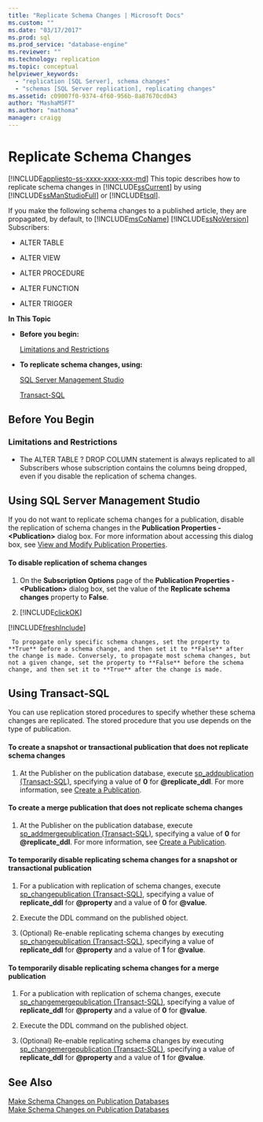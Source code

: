 ```yaml
---
title: "Replicate Schema Changes | Microsoft Docs"
ms.custom: ""
ms.date: "03/17/2017"
ms.prod: sql
ms.prod_service: "database-engine"
ms.reviewer: ""
ms.technology: replication
ms.topic: conceptual
helpviewer_keywords: 
  - "replication [SQL Server], schema changes"
  - "schemas [SQL Server replication], replicating changes"
ms.assetid: c09007f0-9374-4f60-956b-8a87670cd043
author: "MashaMSFT"
ms.author: "mathoma"
manager: craigg
---
```

# Replicate Schema Changes
[!INCLUDE[appliesto-ss-xxxx-xxxx-xxx-md](../../../includes/appliesto-ss-xxxx-xxxx-xxx-md.md)]
  This topic describes how to replicate schema changes in [!INCLUDE[ssCurrent](../../../includes/sscurrent-md.md)] by using [!INCLUDE[ssManStudioFull](../../../includes/ssmanstudiofull-md.md)] or [!INCLUDE[tsql](../../../includes/tsql-md.md)].  
  
 If you make the following schema changes to a published article, they are propagated, by default, to [!INCLUDE[msCoName](../../../includes/msconame-md.md)] [!INCLUDE[ssNoVersion](../../../includes/ssnoversion-md.md)] Subscribers:  
  
-   ALTER TABLE  
  
-   ALTER VIEW  
  
-   ALTER PROCEDURE  
  
-   ALTER FUNCTION  
  
-   ALTER TRIGGER  
  
 **In This Topic**  
  
-   **Before you begin:**  
  
     [Limitations and Restrictions](#Restrictions)  
  
-   **To replicate schema changes, using:**  
  
     [SQL Server Management Studio](#SSMSProcedure)  
  
     [Transact-SQL](#TsqlProcedure)  
  
##  <a name="BeforeYouBegin"></a> Before You Begin  
  
###  <a name="Restrictions"></a> Limitations and Restrictions  
  
-   The ALTER TABLE ? DROP COLUMN statement is always replicated to all Subscribers whose subscription contains the columns being dropped, even if you disable the replication of schema changes.  
  
##  <a name="SSMSProcedure"></a> Using SQL Server Management Studio  
 If you do not want to replicate schema changes for a publication, disable the replication of schema changes in the **Publication Properties - \<Publication>** dialog box. For more information about accessing this dialog box, see [View and Modify Publication Properties](../../../relational-databases/replication/publish/view-and-modify-publication-properties.md).  
  
#### To disable replication of schema changes  
  
1.  On the **Subscription Options** page of the **Publication Properties - \<Publication>** dialog box, set the value of the **Replicate schema changes** property to **False**.  
  
2.  [!INCLUDE[clickOK](../../../includes/clickok-md.md)]  

[!INCLUDE[freshInclude](../../../includes/paragraph-content/fresh-note-steps-feedback.md)]

     To propagate only specific schema changes, set the property to **True** before a schema change, and then set it to **False** after the change is made. Conversely, to propagate most schema changes, but not a given change, set the property to **False** before the schema change, and then set it to **True** after the change is made.  
  
##  <a name="TsqlProcedure"></a> Using Transact-SQL  
 You can use replication stored procedures to specify whether these schema changes are replicated. The stored procedure that you use depends on the type of publication.  
  
#### To create a snapshot or transactional publication that does not replicate schema changes  
  
1.  At the Publisher on the publication database, execute [sp_addpublication &#40;Transact-SQL&#41;](../../../relational-databases/system-stored-procedures/sp-addpublication-transact-sql.md), specifying a value of **0** for **@replicate_ddl**. For more information, see [Create a Publication](../../../relational-databases/replication/publish/create-a-publication.md).  
  
#### To create a merge publication that does not replicate schema changes  
  
1.  At the Publisher on the publication database, execute [sp_addmergepublication &#40;Transact-SQL&#41;](../../../relational-databases/system-stored-procedures/sp-addmergepublication-transact-sql.md), specifying a value of **0** for **@replicate_ddl**. For more information, see [Create a Publication](../../../relational-databases/replication/publish/create-a-publication.md).  
  
#### To temporarily disable replicating schema changes for a snapshot or transactional publication  
  
1.  For a publication with replication of schema changes, execute [sp_changepublication &#40;Transact-SQL&#41;](../../../relational-databases/system-stored-procedures/sp-changepublication-transact-sql.md), specifying a value of **replicate_ddl** for **@property** and a value of **0** for **@value**.  
  
2.  Execute the DDL command on the published object.  
  
3.  (Optional) Re-enable replicating schema changes by executing [sp_changepublication &#40;Transact-SQL&#41;](../../../relational-databases/system-stored-procedures/sp-changepublication-transact-sql.md), specifying a value of **replicate_ddl** for **@property** and a value of **1** for **@value**.  
  
#### To temporarily disable replicating schema changes for a merge publication  
  
1.  For a publication with replication of schema changes, execute [sp_changemergepublication &#40;Transact-SQL&#41;](../../../relational-databases/system-stored-procedures/sp-changemergepublication-transact-sql.md), specifying a value of **replicate_ddl** for **@property** and a value of **0** for **@value**.  
  
2.  Execute the DDL command on the published object.  
  
3.  (Optional) Re-enable replicating schema changes by executing [sp_changemergepublication &#40;Transact-SQL&#41;](../../../relational-databases/system-stored-procedures/sp-changemergepublication-transact-sql.md), specifying a value of **replicate_ddl** for **@property** and a value of **1** for **@value**.  
  
## See Also  
 [Make Schema Changes on Publication Databases](../../../relational-databases/replication/publish/make-schema-changes-on-publication-databases.md)   
 [Make Schema Changes on Publication Databases](../../../relational-databases/replication/publish/make-schema-changes-on-publication-databases.md)  
  
  
